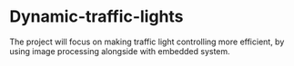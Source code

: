 # Dynamic-traffic-lights
The project will focus on making traffic light controlling more efficient, by using image processing alongside with embedded system.
